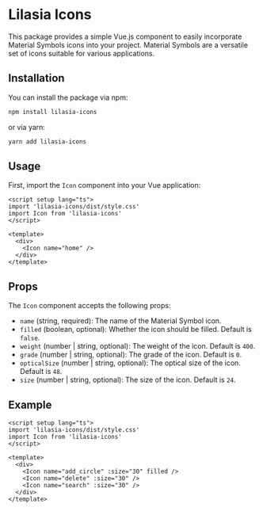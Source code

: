 # Lilasia Icons

This package provides a simple Vue.js component to easily incorporate Material Symbols icons into your project. Material Symbols are a versatile set of icons suitable for various applications.

## Installation

You can install the package via npm:

```sh
npm install lilasia-icons
```

or via yarn:

```sh
yarn add lilasia-icons
```

## Usage

First, import the `Icon` component into your Vue application:

```vue
<script setup lang="ts">
import 'lilasia-icons/dist/style.css'
import Icon from 'lilasia-icons'
</script>

<template>
  <div>
    <Icon name="home" />
  </div>
</template>
```

## Props

The `Icon` component accepts the following props:

- `name` (string, required): The name of the Material Symbol icon.
- `filled` (boolean, optional): Whether the icon should be filled. Default is `false`.
- `weight` (number | string, optional): The weight of the icon. Default is `400`.
- `grade` (number | string, optional): The grade of the icon. Default is `0`.
- `opticalSize` (number | string, optional): The optical size of the icon. Default is `48`.
- `size` (number | string, optional): The size of the icon. Default is `24`.

## Example

```vue
<script setup lang="ts">
import 'lilasia-icons/dist/style.css'
import Icon from 'lilasia-icons'
</script>

<template>
  <div>
    <Icon name="add_circle" :size="30" filled />
    <Icon name="delete" :size="30" />
    <Icon name="search" :size="30" />
  </div>
</template>
```
